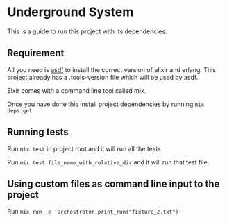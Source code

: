 # Underground System

This is a guide to run this project with its dependencies.

## Requirement

All you need is [asdf](https://github.com/asdf-vm/asdf) to install the correct version of elixir and
erlang. This project already has a .tools-version file which will be used by asdf.

Elxir comes with a command line tool called mix.

Once you have done this install project dependencies by running
`mix deps.get`

## Running tests

Run `mix test` in project root and it will run all the tests

Run `mix test file_name_with_relative_dir` and it will run that test file

## Using custom files as command line input to the project

Run `mix run -e 'Orchestrator.print_run("fixture_2.txt")'`
